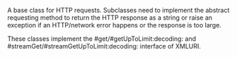 A base class for HTTP requests. Subclasses need to implement the abstract requesting method to return the HTTP response as a string or raise an exception if an HTTP/network error happens or the response is too large.

These classes implement the #get/#getUpToLimit:decoding: and #streamGet/#streamGetUpToLimit:decoding: interface of XMLURI.